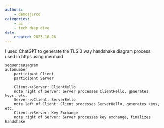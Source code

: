 ```yaml
---
authors:
    - demosjarco
categories:
    - ai
    - tech deep dive
date:
    created: 2023-10-26
---
```


I used ChatGPT to generate the TLS 3 way handshake diagram process used in https using mermaid

<!-- more -->

```mermaid
sequenceDiagram
autonumber
    participant Client
    participant Server

    Client->>Server: ClientHello
    note right of Server: Server processes ClientHello, generates keys, etc.
    Server->>Client: ServerHello
    note left of Client: Client processes ServerHello, generates keys, etc.
    Client->>Server: Key Exchange
    note right of Server: Server processes key exchange, finalizes handshake
```
